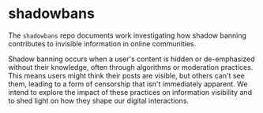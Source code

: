 # shadowbans

The `shadowbans` repo documents work investigating how shadow banning contributes to invisible information in online communities. 

Shadow banning occurs when a user's content is hidden or de-emphasized without their knowledge, often through algorithms or moderation practices. This means users might think their posts are visible, but others can't see them, leading to a form of censorship that isn't immediately apparent. We intend to explore the impact of these practices on information visibility and to shed light on how they shape our digital interactions.
